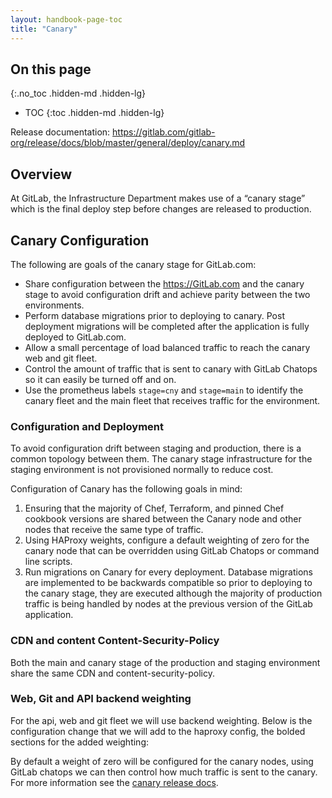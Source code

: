 ```yaml
---
layout: handbook-page-toc
title: "Canary"
---
```


## On this page
{:.no_toc .hidden-md .hidden-lg}

- TOC
{:toc .hidden-md .hidden-lg}

Release documentation: https://gitlab.com/gitlab-org/release/docs/blob/master/general/deploy/canary.md

## Overview

At GitLab, the Infrastructure Department makes use of a “canary stage” which is the final deploy step before changes are released to production.

## Canary Configuration

The following are goals of the canary stage for GitLab.com:

* Share configuration between the https://GitLab.com and the canary stage to avoid configuration drift and achieve parity between the two environments.
* Perform database migrations prior to deploying to canary. Post deployment migrations will be completed after the application is fully deployed to GitLab.com.
* Allow a small percentage of load balanced traffic to reach the canary web and git fleet.
* Control the amount of traffic that is sent to canary with GitLab Chatops so it can easily be turned off and on.
* Use the prometheus labels `stage=cny` and `stage=main` to identify the canary fleet and the main fleet that receives traffic for the environment.

### Configuration and Deployment

To avoid configuration drift between staging and production, there is a common topology between them. The canary stage infrastructure for the staging environment is not provisioned normally to reduce cost.

Configuration of Canary has the following goals in mind:

1. Ensuring that the majority of Chef, Terraform, and pinned Chef cookbook versions are shared between the Canary node and other nodes that receive the same type of traffic.
1. Using HAProxy weights, configure a default weighting of zero for the canary node that can be overridden using GitLab Chatops or command line scripts.
1. Run migrations on Canary for every deployment. Database migrations are implemented to be backwards compatible so prior to deploying to the canary stage, they are executed although the majority of production traffic is being handled by nodes at the previous version of the GitLab application.

### CDN and content Content-Security-Policy

Both the main and canary stage of the production and staging environment share the same CDN and content-security-policy.

### Web, Git and API backend weighting

For the api, web and git fleet we will use backend weighting.  Below is the configuration change that we will add to the haproxy config, the bolded sections for the added weighting:

By default a weight of zero will be configured for the canary nodes, using GitLab chatops we can then control how much traffic is sent to the canary. For more information see the [canary release docs](https://gitlab.com/gitlab-org/release/docs/blob/master/general/deploy/canary.md).
